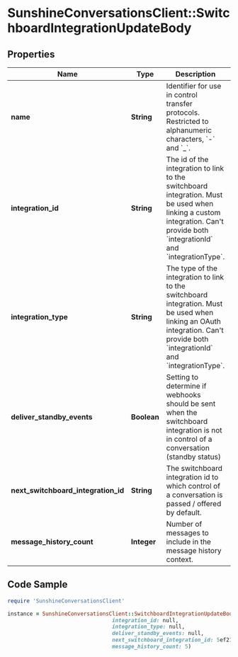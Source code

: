 # SunshineConversationsClient::SwitchboardIntegrationUpdateBody

## Properties

Name | Type | Description | Notes
------------ | ------------- | ------------- | -------------
**name** | **String** | Identifier for use in control transfer protocols. Restricted to alphanumeric characters, &#x60;-&#x60; and &#x60;_&#x60;. | [optional] 
**integration_id** | **String** | The id of the integration to link to the switchboard integration. Must be used when linking a custom integration. Can&#39;t provide both &#x60;integrationId&#x60; and &#x60;integrationType&#x60;. | [optional] 
**integration_type** | **String** | The type of the integration to link to the switchboard integration. Must be used when linking an OAuth integration. Can&#39;t provide both &#x60;integrationId&#x60; and &#x60;integrationType&#x60;. | [optional] 
**deliver_standby_events** | **Boolean** | Setting to determine if webhooks should be sent when the switchboard integration is not in control of a conversation (standby status) | [optional] 
**next_switchboard_integration_id** | **String** | The switchboard integration id to which control of a conversation is passed / offered by default. | [optional] 
**message_history_count** | **Integer** | Number of messages to include in the message history context. | [optional] 

## Code Sample

```ruby
require 'SunshineConversationsClient'

instance = SunshineConversationsClient::SwitchboardIntegrationUpdateBody.new(name: bot,
                                 integration_id: null,
                                 integration_type: null,
                                 deliver_standby_events: null,
                                 next_switchboard_integration_id: 5ef21b86e933b7355c11c606,
                                 message_history_count: 5)
```



